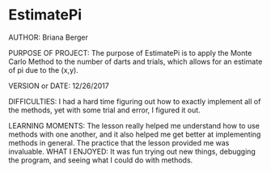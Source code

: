 # EstimatePi
AUTHOR: Briana Berger

PURPOSE OF PROJECT: The purpose of EstimatePi is to apply the Monte Carlo Method to the number of darts and trials, which allows for an estimate of pi due to the (x,y).

VERSION or DATE: 12/26/2017

DIFFICULTIES: I had a hard time figuring out how to exactly implement all of the methods, yet with some trial and error, I figured it out. 

LEARNING MOMENTS: The lesson really helped me understand how to use methods with one another, and it also helped me get better at implementing methods in general. The practice  that the lesson provided me was invaluable. 
WHAT I ENJOYED: It was fun trying out new things, debugging the program, and seeing what I could do with methods.
  
